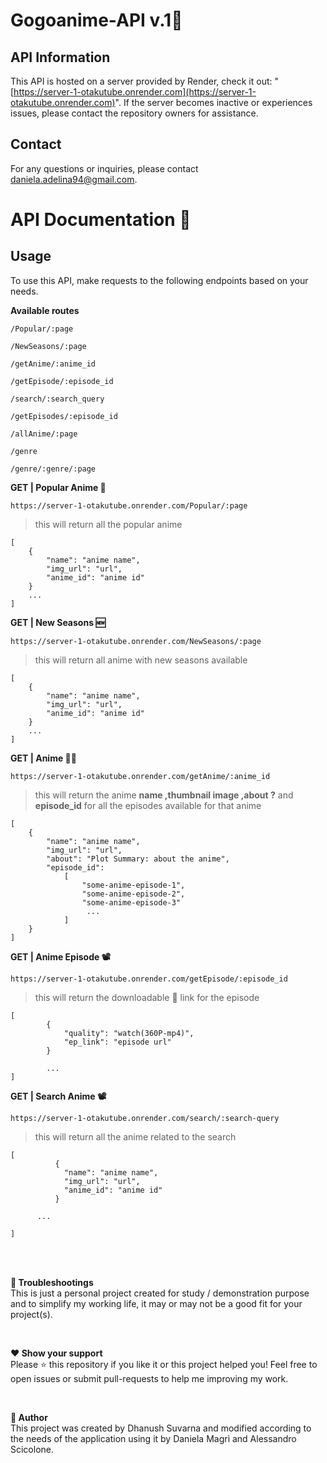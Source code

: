# Gogoanime-API v.1🧬

## API Information

This API is hosted on a server provided by Render, check it out: "[https://server-1-otakutube.onrender.com](https://server-1-otakutube.onrender.com)". If the server becomes inactive or experiences issues, please contact the repository owners for assistance.

## Contact

For any questions or inquiries, please contact [daniela.adelina94@gmail.com](mailto:daniela.adelina94@gmail.com).

# API Documentation 📑

## Usage

To use this API, make requests to the following endpoints based on your needs.

**Available routes**
	
	/Popular/:page
	
	/NewSeasons/:page
	
	/getAnime/:anime_id
	
	/getEpisode/:episode_id
	
	/search/:search_query
 	
  	/getEpisodes/:episode_id

   	/allAnime/:page

	/genre

	/genre/:genre/:page
	

**GET | Popular Anime 🍿**
```
https://server-1-otakutube.onrender.com/Popular/:page
```
 >this will return all the popular anime
```
[
    {
        "name": "anime name",
        "img_url": "url",
        "anime_id": "anime id"
    }
    ...
]
```

**GET | New Seasons 🆕**
```
https://server-1-otakutube.onrender.com/NewSeasons/:page
```
 >this will return all anime with new seasons available
```
[
    {
        "name": "anime name",
        "img_url": "url",
        "anime_id": "anime id"
    }
    ...
]
```
**GET | Anime 🕵️‍♂️**
```
https://server-1-otakutube.onrender.com/getAnime/:anime_id
```
 >this will return the anime **name ,thumbnail image ,about  ?** and **episode_id** for all the episodes available for that anime
```
[
	{
	    "name": "anime name",
	    "img_url": "url",
	    "about": "Plot Summary: about the anime",
	    "episode_id": 
		    [
		        "some-anime-episode-1",
		        "some-anime-episode-2",
		        "some-anime-episode-3"
		         ...
		    ]
	}
]
```
**GET  | Anime Episode 📽**
```
https://server-1-otakutube.onrender.com/getEpisode/:episode_id
```
 >this will return the downloadable  🔻 link for the episode
```
[
	    {
	        "quality": "watch(360P-mp4)",
	        "ep_link": "episode url"
	    }
	    
	    ...
]
```

**GET  | Search Anime 📽**
```
https://server-1-otakutube.onrender.com/search/:search-query
```
 >this will return all the anime related to the search
```
[
    	  {
        	"name": "anime name",
        	"img_url": "url",
        	"anime_id": "anime id"
    	  }
	  
	  ...
	  
]	  
```
<br />
<br />

**💢 Troubleshootings**
<br />
This is just a personal project created for study / demonstration purpose and to simplify my working life, it may or may not be a good fit for your project(s).

<br />

**❤️ Show your support**
<br />
Please ⭐ this repository if you like it or this project helped you!
Feel free to open issues or submit pull-requests to help me improving my work.

<br />

**🤖 Author**
<br />
This project was created by Dhanush Suvarna and modified according to the needs of the application using it by Daniela Magrì and Alessandro Scicolone.

